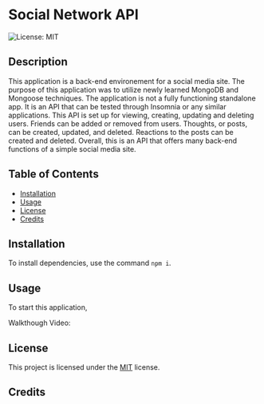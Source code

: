 # Social Network API
  ![License: MIT](https://img.shields.io/badge/License-MIT-yellow.svg)

  ## Description
  This application is a back-end environement for a social media site. The purpose of this application was to utilize newly learned MongoDB and Mongoose techniques. The application is not a fully functioning standalone app. It is an API that can be tested through Insomnia or any similar applications. This API is set up for viewing, creating, updating and deleting users. Friends can be added or removed from users. Thoughts, or posts, can be created, updated, and deleted. Reactions to the posts can be created and deleted. Overall, this is an API that offers many back-end functions of a simple social media site.

  ## Table of Contents
  * [Installation](#installation)
  * [Usage](#usage)
  * [License](#license)
  * [Credits](#credits)



  ## Installation
  To install dependencies, use the command `npm i`.
  
  ## Usage
  To start this application, 

  Walkthough Video: 

## License

This project is licensed under the [MIT](https://opensource.org/licenses/MIT) license.

## Credits

